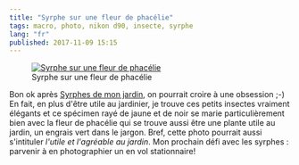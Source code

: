 ```yaml
---
title: "Syrphe sur une fleur de phacélie"
tags: macro, photo, nikon d90, insecte, syrphe
lang: "fr"
published: 2017-11-09 15:15
---
```


<figure class="object-center bordered">
    <a href="/images/syrphe-phacelie.jpg"><img loading="lazy" src="/images/660x/syrphe-phacelie.jpg" alt="Syrphe sur une fleur de phacélie"></a>
    <figcaption>
    Syrphe sur une fleur de phacélie
    </figcaption>
</figure>

Bon ok après [Syrphes de mon jardin](/post/syrphes-jardin), on pourrait croire à
une obsession ;-) En fait, en plus d'être utile au jardinier, je trouve ces
petits insectes vraiment élégants et ce spécimen rayé de jaune et de noir se
marie particulièrement bien avec la fleur de phacélie qui se trouve aussi être
une plante utile au jardin, un engrais vert dans le jargon. Bref, cette photo
pourrait aussi s'intituler *l'utile et l'agréable au jardin*. Mon prochain défi
avec les syrphes&nbsp;: parvenir à en photographier un en vol stationnaire!
